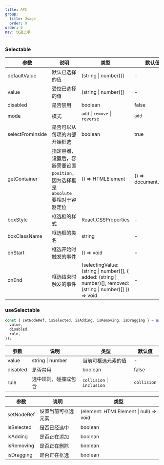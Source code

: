 ```yaml
---
title: API
group:
  title: Usage
  order: 0
order: 0
nav: 快速上手
---
```


### Selectable

| 参数             | 说明                                                                                | 类型                                                                                                           | 默认值              |
| ---------------- | ----------------------------------------------------------------------------------- | -------------------------------------------------------------------------------------------------------------- | ------------------- |
| defaultValue     | 默认已选择的值                                                                      | (string \| number)[]                                                                                           | -                   |
| value            | 受控已选择的值                                                                      | (string \| number)[]                                                                                           | -                   |
| disabled         | 是否禁用                                                                            | boolean                                                                                                        | false               |
| mode             | 模式                                                                                | `add` \| `remove` \| `reverse`                                                                                 | `add`               |
| selectFromInside | 是否可以从每项的内部开始框选                                                        | boolean                                                                                                        | true                |
| getContainer     | 指定容器，设置后，容器需要设置 `position`，因为选择框是 `absolute` 要相对于容器定位 | () => HTMLElement                                                                                              | () => document.body |
| boxStyle         | 框选框的样式                                                                        | React.CSSProperties                                                                                            | -                   |
| boxClassName     | 框选框的类名                                                                        | string                                                                                                         | -                   |
| onStart          | 框选开始时触发的事件                                                                | () => void                                                                                                     | -                   |
| onEnd            | 框选结束时触发的事件                                                                | (selectingValue: (string \| number)[], { added: (string \| number)[], removed: (string \| number)[] }) => void | -                   |

### useSelectable

```typescript
const { setNodeRef, isSelected, isAdding, isRemoving, isDragging } = useSelectable({
  value,
  disabled,
  rule,
});
```

| 参数     | 说明                 | 类型                       | 默认值      |
| -------- | -------------------- | -------------------------- | ----------- |
| value    | string \| number     | 当前可框选元素的值         | -           |
| disabled | 是否禁用             | boolean                    | false       |
| rule     | 选中规则，碰撞或包含 | `collision` \| `inclusion` | `collision` |

| 参数       | 说明               | 类型                                   |
| ---------- | ------------------ | -------------------------------------- |
| setNodeRef | 设置当前可框选元素 | (element: HTMLElement \| null) => void |
| isSelected | 是否已经选中       | boolean                                |
| isAdding   | 是否正在添加       | boolean                                |
| isRemoving | 是否正在删除       | boolean                                |
| isDragging | 是否正在框选       | boolean                                |
